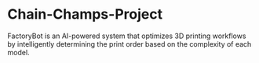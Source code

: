 # Chain-Champs-Project
FactoryBot is an AI-powered system that optimizes 3D printing workflows by intelligently determining the print order based on the complexity of each model. 
